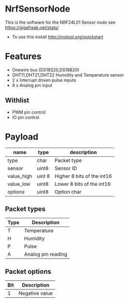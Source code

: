 NrfSensorNode
=============

This is the software for the NRF24L01 Sensor node see https://gigafreak.net/stats/

* To use this install http://inotool.org/quickstart

# Features
* Onewire bus (DS18S20,DS18B20)
* DHT11,DHT21,DHT22 Humidity and Temperature sensor
* 2 x Interrupt driven pulse inputs
* 8 x Analog pin input

## Withlist
* PWM pin control
* IO pin control


# Payload
| name | type | description |
-------|------|-------------|
| type | char | Packet type |
| sensor | uint8 | Sensor ID |
| value_high | uint 8 | Higher 8 bits of the int16 |
| value_low| uint8 | Lower 8 bits of the int16 |
| options | uint8 | Option char |
 
## Packet types

| Type | Description |
-------|-------------|
| T | Temperature |
| H | Humidity |
| P | Pulse |
| A | Analog pin reading |

## Packet options
| Bit | Description |
|-----|-------------|
| 1 | Negative value|


